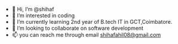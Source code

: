 - 👋 Hi, I’m @shihaf
- 👀 I’m interested in coding 
- 🌱 I’m currently learning 2nd year of B.tech IT in GCT,Coimbatore.
- 💞️ I’m looking to collaborate on software development
- 📫 you can reach me through email shihafahil08@gmail.com 
